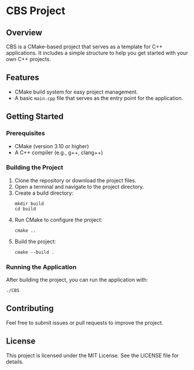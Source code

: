 # CBS Project

## Overview
CBS is a CMake-based project that serves as a template for C++ applications. It includes a simple structure to help you get started with your own C++ projects.

## Features
- CMake build system for easy project management.
- A basic `main.cpp` file that serves as the entry point for the application.

## Getting Started

### Prerequisites
- CMake (version 3.10 or higher)
- A C++ compiler (e.g., g++, clang++)

### Building the Project
1. Clone the repository or download the project files.
2. Open a terminal and navigate to the project directory.
3. Create a build directory:
   ```
   mkdir build
   cd build
   ```
4. Run CMake to configure the project:
   ```
   cmake ..
   ```
5. Build the project:
   ```
   cmake --build .
   ```

### Running the Application
After building the project, you can run the application with:
```
./CBS
```

## Contributing
Feel free to submit issues or pull requests to improve the project.

## License
This project is licensed under the MIT License. See the LICENSE file for details.